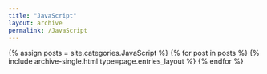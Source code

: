 ```yaml
---
title: "JavaScript"
layout: archive
permalink: /JavaScript
---
```



{% assign posts = site.categories.JavaScript %}
{% for post in posts %} {% include archive-single.html type=page.entries_layout %} {% endfor %}